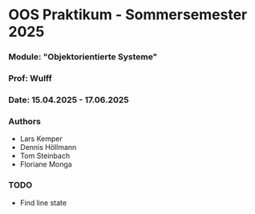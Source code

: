 # OOS Praktikum - Sommersemester 2025

### Module: "Objektorientierte Systeme"

### Prof: Wulff

### Date: 15.04.2025 - 17.06.2025

### Authors

- Lars Kemper
- Dennis Höllmann
- Tom Steinbach
- Floriane Monga

### TODO

- Find line state